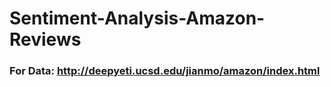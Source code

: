 # Sentiment-Analysis-Amazon-Reviews
### For Data: http://deepyeti.ucsd.edu/jianmo/amazon/index.html
